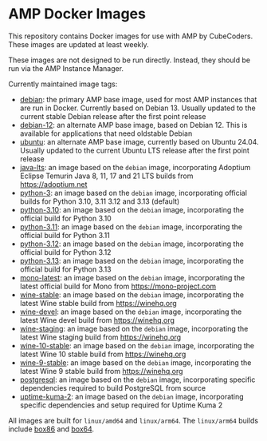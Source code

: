 # AMP Docker Images

This repository contains Docker images for use with AMP by CubeCoders. These images are updated at least weekly.

These images are not designed to be run directly. Instead, they should be run via the AMP Instance Manager.

Currently maintained image tags:

- [debian](https://github.com/CubeCoders/dockerfiles/tree/master/base/debian): the primary AMP base image, used for most AMP instances that are run in Docker. Currently based on Debian 13. Usually updated to the current stable Debian release after the first point release
- [debian-12](https://github.com/CubeCoders/dockerfiles/tree/master/base/debian-12): an alternate AMP base image, based on Debian 12. This is available for applications that need oldstable Debian
- [ubuntu](https://github.com/CubeCoders/dockerfiles/tree/master/base/ubuntu): an alternate AMP base image, currently based on Ubuntu 24.04. Usually updated to the current Ubuntu LTS release after the first point release
- [java-lts](https://github.com/CubeCoders/dockerfiles/tree/master/java/lts): an image based on the `debian` image, incorporating Adoptium Eclipse Temurin Java 8, 11, 17 and 21 LTS builds from https://adoptium.net
- [python-3](https://github.com/CubeCoders/dockerfiles/tree/master/python/3): an image based on the `debian` image, incorporating official builds for Python 3.10, 3.11 3.12 and 3.13 (default)
- [python-3.10](https://github.com/CubeCoders/dockerfiles/tree/master/python/3.10): an image based on the `debian` image, incorporating the official build for Python 3.10
- [python-3.11](https://github.com/CubeCoders/dockerfiles/tree/master/python/3.11): an image based on the `debian` image, incorporating the official build for Python 3.11
- [python-3.12](https://github.com/CubeCoders/dockerfiles/tree/master/python/3.12): an image based on the `debian` image, incorporating the official build for Python 3.12
- [python-3.13](https://github.com/CubeCoders/dockerfiles/tree/master/python/3.13): an image based on the `debian` image, incorporating the official build for Python 3.13
- [mono-latest](https://github.com/CubeCoders/dockerfiles/tree/master/mono/latest): an image based on the `debian` image, incorporating the latest official build for Mono from https://mono-project.com
- [wine-stable](https://github.com/CubeCoders/dockerfiles/tree/master/wine/stable): an image based on the `debian` image, incorporating the latest Wine stable build from https://winehq.org
- [wine-devel](https://github.com/CubeCoders/dockerfiles/tree/master/wine/devel): an image based on the `debian` image, incorporating the latest Wine devel build from https://winehq.org
- [wine-staging](https://github.com/CubeCoders/dockerfiles/tree/master/wine/staging): an image based on the `debian` image, incorporating the latest Wine staging build from https://winehq.org
- [wine-10-stable](https://github.com/CubeCoders/dockerfiles/tree/master/wine/10-stable): an image based on the `debian` image, incorporating the latest Wine 10 stable build from https://winehq.org
- [wine-9-stable](https://github.com/CubeCoders/dockerfiles/tree/master/wine/9-stable): an image based on the `debian` image, incorporating the latest Wine 9 stable build from https://winehq.org
- [postgresql](https://github.com/CubeCoders/dockerfiles/tree/master/apps/postgresql): an image based on the `debian` image, incorporating specific dependencies required to build PostgreSQL from source
- [uptime-kuma-2](https://github.com/CubeCoders/dockerfiles/tree/master/apps/uptime-kuma-2): an image based on the `debian` image, incorporating specific dependencies and setup required for Uptime Kuma 2

All images are built for `linux/amd64` and `linux/arm64`. The `linux/arm64` builds include [box86](https://github.com/Pi-Apps-Coders/box86-debs) and [box64](https://github.com/Pi-Apps-Coders/box64-debs).
